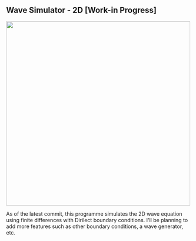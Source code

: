 ## Wave Simulator - 2D [Work-in Progress]

<img src="https://raw.githubusercontent.com/thenu-k/WaveSimulator/main/waveSimAnim.gif" height="500">

As of the latest commit, this programme simulates the 2D wave equation using finite differences with Dirilect boundary conditions. I'll be planning to add more features such as other boundary conditions, a wave generator, etc. 